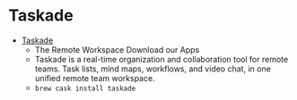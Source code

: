 # Taskade
- [Taskade](https://www.taskade.com/)
  -  The Remote Workspace Download our Apps
  - Taskade is a real-time organization and collaboration tool for remote teams. Task lists, mind maps, workflows, and video chat, in one unified remote team workspace.
  - `brew cask install taskade`
